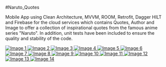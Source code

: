 #Naruto_Quotes

Mobile App using Clean Architecture, MVVM, ROOM, Retrofit, Dagger HILT and Firebase for the cloud services which contains Quotes, Author and Image to offer a collection of inspirational quotes from the famous anime series "Naruto". In addition, unit tests have been included to ensure the quality and stability of the code.

<a href="https://github.com/BrianVianaC7/Naruto_Quotes">
    <img src="https://github.com/BrianVianaC7/Naruto_Quotes/assets/120147778/f9219cf5-f37b-456a-8c44-0fa65cc60418" alt="Image 1">
    <img src="https://github.com/BrianVianaC7/Naruto_Quotes/assets/120147778/dd916f9e-1c92-4e07-aedb-61efad8c764b" alt="Image 2">
    <img src="https://github.com/BrianVianaC7/Naruto_Quotes/assets/120147778/5fc22ed3-3cc7-4dba-a552-cbd235472b53" alt="Image 3">
    <img src="https://github.com/BrianVianaC7/Naruto_Quotes/assets/120147778/48e221e7-a046-49fd-a269-38a1108d2aad" alt="Image 4">
    <img src="https://github.com/BrianVianaC7/Naruto_Quotes/assets/120147778/0ab04edd-ce25-42b5-b3c3-af3b4900a56b" alt="Image 5">
    <img src="https://github.com/BrianVianaC7/Naruto_Quotes/assets/120147778/d674808c-3112-46e5-84d4-d67c06e6025f" alt="Image 6">
    <img src="https://github.com/BrianVianaC7/Naruto_Quotes/assets/120147778/30ec7749-133a-485f-bd02-d550e1ae8322" alt="Image 7">
    <img src="https://github.com/BrianVianaC7/Naruto_Quotes/assets/120147778/115dcdbc-1b8d-4093-8e26-da46733fa2c4" alt="Image 8">
    <img src="https://github.com/BrianVianaC7/Naruto_Quotes/assets/120147778/b7cf5abe-2e09-4575-a917-3916efe54ba4" alt="Image 9">
    <img src="https://github.com/BrianVianaC7/Naruto_Quotes/assets/120147778/3c86f613-27a6-400a-bd1d-7eb057a70b8c" alt="Image 10">
    <img src="https://github.com/BrianVianaC7/Naruto_Quotes/assets/120147778/179b1e13-d38e-4ccf-a74d-6bb74c3b1bdd" alt="Image 11">
    <img src="https://github.com/BrianVianaC7/Naruto_Quotes/assets/120147778/2abf27e9-754d-4065-b5b2-c15d315a6d9b" alt="Image 12">
    <img src="https://github.com/BrianVianaC7/Naruto_Quotes/assets/120147778/b6f7b942-3562-49cf-bbdb-da5a721f41a4" alt="Image 13">
    <img src="https://github.com/BrianVianaC7/Naruto_Quotes/assets/120147778/9b61be90-9e03-4af8-bd42-73dc867fd834" alt="Image 14">
</a>
</p>
